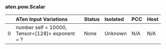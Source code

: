 ### aten.pow.Scalar
|    | ATen Input Variations                              | Status   | Isolated   | PCC   | Host   |
|---:|:---------------------------------------------------|:---------|:-----------|:------|:-------|
|  0 | number self = 10000,<br>Tensor<[128]> exponent = ? | None     | Unknown    | N/A   | N/A    |


